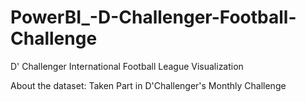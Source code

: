 # PowerBI_-D-Challenger-Football-Challenge
D' Challenger International Football League Visualization

About the dataset: Taken Part in D'Challenger's Monthly Challenge
